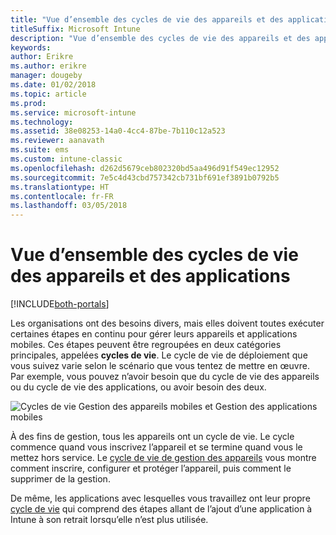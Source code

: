 ```yaml
---
title: "Vue d’ensemble des cycles de vie des appareils et des applications"
titleSuffix: Microsoft Intune
description: "Vue d’ensemble des cycles de vie des appareils et des applications dans Microsoft Intune."
keywords: 
author: Erikre
ms.author: erikre
manager: dougeby
ms.date: 01/02/2018
ms.topic: article
ms.prod: 
ms.service: microsoft-intune
ms.technology: 
ms.assetid: 38e08253-14a0-4cc4-87be-7b110c12a523
ms.reviewer: aanavath
ms.suite: ems
ms.custom: intune-classic
ms.openlocfilehash: d262d5679ceb802320bd5aa496d91f549ec12952
ms.sourcegitcommit: 7e5c4d43cbd757342cb731bf691ef3891b0792b5
ms.translationtype: HT
ms.contentlocale: fr-FR
ms.lasthandoff: 03/05/2018
---
```

# <a name="overview-of-device-and-app-lifecycles"></a>Vue d’ensemble des cycles de vie des appareils et des applications

[!INCLUDE[both-portals](./includes/note-for-both-portals.md)]

Les organisations ont des besoins divers, mais elles doivent toutes exécuter certaines étapes en continu pour gérer leurs appareils et applications mobiles. Ces étapes peuvent être regroupées en deux catégories principales, appelées **cycles de vie**. Le cycle de vie de déploiement que vous suivez varie selon le scénario que vous tentez de mettre en œuvre. Par exemple, vous pouvez n’avoir besoin que du cycle de vie des appareils ou du cycle de vie des applications, ou avoir besoin des deux.

![Cycles de vie Gestion des appareils mobiles et Gestion des applications mobiles](./media/device-app-lifecycle.png)

À des fins de gestion, tous les appareils ont un cycle de vie. Le cycle commence quand vous inscrivez l’appareil et se termine quand vous le mettez hors service. Le [cycle de vie de gestion des appareils](device-lifecycle.md) vous montre comment inscrire, configurer et protéger l’appareil, puis comment le supprimer de la gestion.

De même, les applications avec lesquelles vous travaillez ont leur propre [cycle de vie](app-lifecycle.md) qui comprend des étapes allant de l’ajout d’une application à Intune à son retrait lorsqu’elle n’est plus utilisée.
